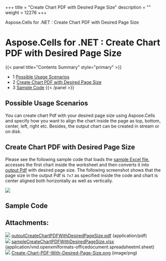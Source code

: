 +++
title = "Create Chart PDF with Desired Page Size" 
description = "" 
weight = 12276 
+++

Aspose.Cells for .NET : Create Chart PDF with Desired Page Size  

# Aspose.Cells for .NET : Create Chart PDF with Desired Page Size


{{< panel title="Contents Summary" style="primary" >}}
*   1 [Possible Usage Scenarios](#CreateChartPDFwithDesiredPageSize-PossibleUsageScenarios)
*   2 [Create Chart PDF with Desired Page Size](#CreateChartPDFwithDesiredPageSize-CreateChartPDFwithDesiredPageSize)
*   3 [Sample Code](#CreateChartPDFwithDesiredPageSize-SampleCode)
{{< /panel >}}
 

## Possible Usage Scenarios

You can create chart Pdf with your desired page size using Aspose.Cells and specify how you want to align the chart inside the page as top, bottom, center, left, right etc. Besides, the output chart can be created in stream or on disk.

## Create Chart PDF with Desired Page Size

Please see the following sample code that loads the [sample Excel file](https://docs2.aspose.com/cells/net/attachments/64456036/64716906.xlsx), accesses the first chart inside the worksheet and then converts it into [output Pdf](https://docs2.aspose.com/cells/net/attachments/64456036/64716907.pdf) with desired page size. The following screenshot shows that the page size in the output Pdf is `7x7` as specified inside the code and chart is center aligned both horizontally as well as vertically. 

![](https://docs2.aspose.com/cells/net/attachments/64456036/64716908.png)

## Sample Code

## Attachments:

![](https://docs2.aspose.com/cells/net/images/icons/bullet_blue.gif) [outputCreateChartPDFWithDesiredPageSize.pdf](https://docs2.aspose.com/cells/net/attachments/64456036/64716907.pdf) (application/pdf)  
![](https://docs2.aspose.com/cells/net/images/icons/bullet_blue.gif) [sampleCreateChartPDFWithDesiredPageSize.xlsx](https://docs2.aspose.com/cells/net/attachments/64456036/64716906.xlsx) (application/vnd.openxmlformats-officedocument.spreadsheetml.sheet)  
![](https://docs2.aspose.com/cells/net/images/icons/bullet_blue.gif) [Create-Chart-PDF-With-Desired-Page-Size.png](https://docs2.aspose.com/cells/net/attachments/64456036/64716908.png) (image/png)  


